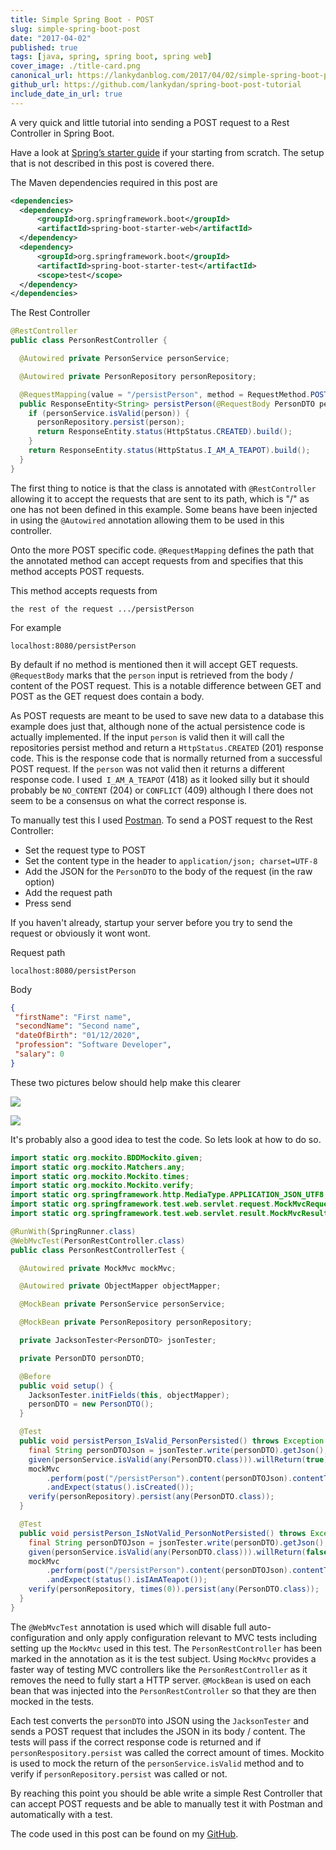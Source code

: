 ```yaml
---
title: Simple Spring Boot - POST
slug: simple-spring-boot-post
date: "2017-04-02"
published: true
tags: [java, spring, spring boot, spring web]
cover_image: ./title-card.png
canonical_url: https://lankydanblog.com/2017/04/02/simple-spring-boot-post/
github_url: https://github.com/lankydan/spring-boot-post-tutorial
include_date_in_url: true
---
```


A very quick and little tutorial into sending a POST request to a Rest Controller in Spring Boot.

Have a look at [Spring’s starter guide](https://spring.io/guides/gs/spring-boot/) if your starting from scratch. The setup that is not described in this post is covered there.

The Maven dependencies required in this post are

```xml
<dependencies>
  <dependency>
      <groupId>org.springframework.boot</groupId>
      <artifactId>spring-boot-starter-web</artifactId>
  </dependency>
  <dependency>
      <groupId>org.springframework.boot</groupId>
      <artifactId>spring-boot-starter-test</artifactId>
      <scope>test</scope>
  </dependency>
</dependencies>
```

The Rest Controller

```java
@RestController
public class PersonRestController {

  @Autowired private PersonService personService;

  @Autowired private PersonRepository personRepository;

  @RequestMapping(value = "/persistPerson", method = RequestMethod.POST)
  public ResponseEntity<String> persistPerson(@RequestBody PersonDTO person) {
    if (personService.isValid(person)) {
      personRepository.persist(person);
      return ResponseEntity.status(HttpStatus.CREATED).build();
    }
    return ResponseEntity.status(HttpStatus.I_AM_A_TEAPOT).build();
  }
}
```

The first thing to notice is that the class is annotated with `@RestController` allowing it to accept the requests that are sent to its path, which is "/" as one has not been defined in this example. Some beans have been injected in using the `@Autowired` annotation allowing them to be used in this controller.

Onto the more POST specific code. `@RequestMapping` defines the path that the annotated method can accept requests from and specifies that this method accepts POST requests.

This method accepts requests from

```
the rest of the request .../persistPerson
```

For example

```
localhost:8080/persistPerson
```

By default if no method is mentioned then it will accept GET requests. `@RequestBody` marks that the `person` input is retrieved from the body / content of the POST request. This is a notable difference between GET and POST as the GET request does contain a body.

As POST requests are meant to be used to save new data to a database this example does just that, although none of the actual persistence code is actually implemented. If the input `person` is valid then it will call the repositories persist method and return a `HttpStatus.CREATED` (201) response code. This is the response code that is normally returned from a successful POST request. If the `person` was not valid then it returns a different response code. I used` I_AM_A_TEAPOT` (418) as it looked silly but it should probably be `NO_CONTENT` (204) or `CONFLICT` (409) although I there does not seem to be a consensus on what the correct response is.

To manually test this I used [Postman](https://www.getpostman.com/). To send a POST request to the Rest Controller:

- Set the request type to POST
- Set the content type in the header to `application/json; charset=UTF-8`
- Add the JSON for the `PersonDTO` to the body of the request (in the raw option)
- Add the request path
- Press send

If you haven't already, startup your server before you try to send the request or obviously it wont wont.

Request path

```
localhost:8080/persistPerson
```

Body

```json
{
 "firstName": "First name",
 "secondName": "Second name",
 "dateOfBirth": "01/12/2020",
 "profession": "Software Developer",
 "salary": 0
}
```

These two pictures below should help make this clearer

![](./postman-post-example-1.png)

![](./postman-post-example-2.png)

It's probably also a good idea to test the code. So lets look at how to do so.

```java
import static org.mockito.BDDMockito.given;
import static org.mockito.Matchers.any;
import static org.mockito.Mockito.times;
import static org.mockito.Mockito.verify;
import static org.springframework.http.MediaType.APPLICATION_JSON_UTF8;
import static org.springframework.test.web.servlet.request.MockMvcRequestBuilders.post;
import static org.springframework.test.web.servlet.result.MockMvcResultMatchers.status;

@RunWith(SpringRunner.class)
@WebMvcTest(PersonRestController.class)
public class PersonRestControllerTest {

  @Autowired private MockMvc mockMvc;

  @Autowired private ObjectMapper objectMapper;

  @MockBean private PersonService personService;

  @MockBean private PersonRepository personRepository;

  private JacksonTester<PersonDTO> jsonTester;

  private PersonDTO personDTO;

  @Before
  public void setup() {
    JacksonTester.initFields(this, objectMapper);
    personDTO = new PersonDTO();
  }

  @Test
  public void persistPerson_IsValid_PersonPersisted() throws Exception {
    final String personDTOJson = jsonTester.write(personDTO).getJson();
    given(personService.isValid(any(PersonDTO.class))).willReturn(true);
    mockMvc
        .perform(post("/persistPerson").content(personDTOJson).contentType(APPLICATION_JSON_UTF8))
        .andExpect(status().isCreated());
    verify(personRepository).persist(any(PersonDTO.class));
  }

  @Test
  public void persistPerson_IsNotValid_PersonNotPersisted() throws Exception {
    final String personDTOJson = jsonTester.write(personDTO).getJson();
    given(personService.isValid(any(PersonDTO.class))).willReturn(false);
    mockMvc
        .perform(post("/persistPerson").content(personDTOJson).contentType(APPLICATION_JSON_UTF8))
        .andExpect(status().isIAmATeapot());
    verify(personRepository, times(0)).persist(any(PersonDTO.class));
  }
}
```

The `@WebMvcTest` annotation is used which will disable full auto-configuration and only apply configuration relevant to MVC tests including setting up the `MockMvc` used in this test. The `PersonRestController` has been marked in the annotation as it is the test subject. Using `MockMvc` provides a faster way of testing MVC controllers like the `PersonRestController` as it removes the need to fully start a HTTP server. `@MockBean` is used on each bean that was injected into the `PersonRestController` so that they are then mocked in the tests.

Each test converts the `personDTO` into JSON using the `JacksonTester` and sends a POST request that includes the JSON in its body / content. The tests will pass if the correct response code is returned and if `personRespository.persist` was called the correct amount of times. Mockito is used to mock the return of the `personService.isValid` method and to verify if `personRepository.persist` was called or not.

By reaching this point you should be able write a simple Rest Controller that can accept POST requests and be able to manually test it with Postman and automatically with a test.

The code used in this post can be found on my [GitHub](https://github.com/lankydan/spring-boot-post-tutorial).
